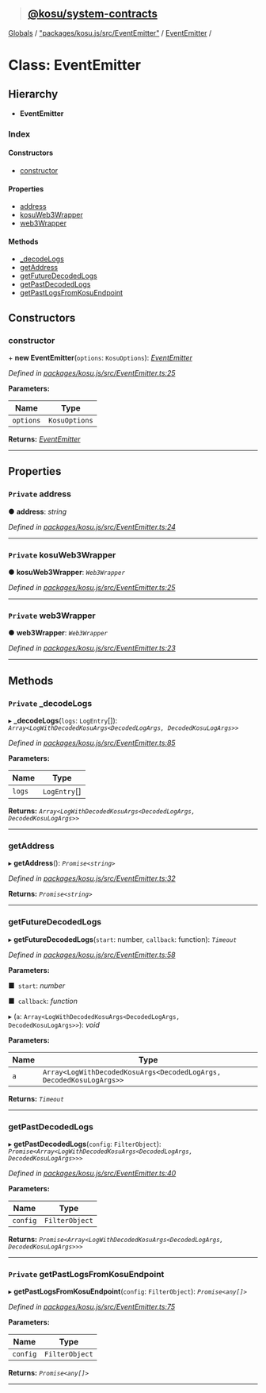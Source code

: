 > ## [@kosu/system-contracts](../README.md)

[Globals](../globals.md) / ["packages/kosu.js/src/EventEmitter"](../modules/_packages_kosu_js_src_eventemitter_.md) / [EventEmitter](_packages_kosu_js_src_eventemitter_.eventemitter.md) /

# Class: EventEmitter

## Hierarchy

* **EventEmitter**

### Index

#### Constructors

* [constructor](_packages_kosu_js_src_eventemitter_.eventemitter.md#constructor)

#### Properties

* [address](_packages_kosu_js_src_eventemitter_.eventemitter.md#private-address)
* [kosuWeb3Wrapper](_packages_kosu_js_src_eventemitter_.eventemitter.md#private-kosuweb3wrapper)
* [web3Wrapper](_packages_kosu_js_src_eventemitter_.eventemitter.md#private-web3wrapper)

#### Methods

* [_decodeLogs](_packages_kosu_js_src_eventemitter_.eventemitter.md#private-_decodelogs)
* [getAddress](_packages_kosu_js_src_eventemitter_.eventemitter.md#getaddress)
* [getFutureDecodedLogs](_packages_kosu_js_src_eventemitter_.eventemitter.md#getfuturedecodedlogs)
* [getPastDecodedLogs](_packages_kosu_js_src_eventemitter_.eventemitter.md#getpastdecodedlogs)
* [getPastLogsFromKosuEndpoint](_packages_kosu_js_src_eventemitter_.eventemitter.md#private-getpastlogsfromkosuendpoint)

## Constructors

###  constructor

\+ **new EventEmitter**(`options`: `KosuOptions`): *[EventEmitter](_packages_kosu_js_src_eventemitter_.eventemitter.md)*

*Defined in [packages/kosu.js/src/EventEmitter.ts:25](url)*

**Parameters:**

Name | Type |
------ | ------ |
`options` | `KosuOptions` |

**Returns:** *[EventEmitter](_packages_kosu_js_src_eventemitter_.eventemitter.md)*

___

## Properties

### `Private` address

● **address**: *string*

*Defined in [packages/kosu.js/src/EventEmitter.ts:24](url)*

___

### `Private` kosuWeb3Wrapper

● **kosuWeb3Wrapper**: *`Web3Wrapper`*

*Defined in [packages/kosu.js/src/EventEmitter.ts:25](url)*

___

### `Private` web3Wrapper

● **web3Wrapper**: *`Web3Wrapper`*

*Defined in [packages/kosu.js/src/EventEmitter.ts:23](url)*

___

## Methods

### `Private` _decodeLogs

▸ **_decodeLogs**(`logs`: `LogEntry`[]): *`Array<LogWithDecodedKosuArgs<DecodedLogArgs, DecodedKosuLogArgs>>`*

*Defined in [packages/kosu.js/src/EventEmitter.ts:85](url)*

**Parameters:**

Name | Type |
------ | ------ |
`logs` | `LogEntry`[] |

**Returns:** *`Array<LogWithDecodedKosuArgs<DecodedLogArgs, DecodedKosuLogArgs>>`*

___

###  getAddress

▸ **getAddress**(): *`Promise<string>`*

*Defined in [packages/kosu.js/src/EventEmitter.ts:32](url)*

**Returns:** *`Promise<string>`*

___

###  getFutureDecodedLogs

▸ **getFutureDecodedLogs**(`start`: number, `callback`: function): *`Timeout`*

*Defined in [packages/kosu.js/src/EventEmitter.ts:58](url)*

**Parameters:**

■` start`: *number*

■` callback`: *function*

▸ (`a`: `Array<LogWithDecodedKosuArgs<DecodedLogArgs, DecodedKosuLogArgs>>`): *void*

**Parameters:**

Name | Type |
------ | ------ |
`a` | `Array<LogWithDecodedKosuArgs<DecodedLogArgs, DecodedKosuLogArgs>>` |

**Returns:** *`Timeout`*

___

###  getPastDecodedLogs

▸ **getPastDecodedLogs**(`config`: `FilterObject`): *`Promise<Array<LogWithDecodedKosuArgs<DecodedLogArgs, DecodedKosuLogArgs>>>`*

*Defined in [packages/kosu.js/src/EventEmitter.ts:40](url)*

**Parameters:**

Name | Type |
------ | ------ |
`config` | `FilterObject` |

**Returns:** *`Promise<Array<LogWithDecodedKosuArgs<DecodedLogArgs, DecodedKosuLogArgs>>>`*

___

### `Private` getPastLogsFromKosuEndpoint

▸ **getPastLogsFromKosuEndpoint**(`config`: `FilterObject`): *`Promise<any[]>`*

*Defined in [packages/kosu.js/src/EventEmitter.ts:75](url)*

**Parameters:**

Name | Type |
------ | ------ |
`config` | `FilterObject` |

**Returns:** *`Promise<any[]>`*

___